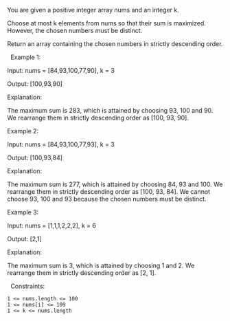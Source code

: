 You are given a positive integer array nums and an integer k.

Choose at most k elements from nums so that their sum is maximized. However, the chosen numbers must be distinct.

Return an array containing the chosen numbers in strictly descending order.

 
Example 1:


Input: nums = [84,93,100,77,90], k = 3

Output: [100,93,90]

Explanation:

The maximum sum is 283, which is attained by choosing 93, 100 and 90. We rearrange them in strictly descending order as [100, 93, 90].


Example 2:


Input: nums = [84,93,100,77,93], k = 3

Output: [100,93,84]

Explanation:

The maximum sum is 277, which is attained by choosing 84, 93 and 100. We rearrange them in strictly descending order as [100, 93, 84]. We cannot choose 93, 100 and 93 because the chosen numbers must be distinct.


Example 3:


Input: nums = [1,1,1,2,2,2], k = 6

Output: [2,1]

Explanation:

The maximum sum is 3, which is attained by choosing 1 and 2. We rearrange them in strictly descending order as [2, 1].


 
Constraints:


	1 <= nums.length <= 100
	1 <= nums[i] <= 109
	1 <= k <= nums.length

